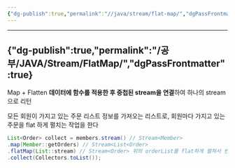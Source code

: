 ```yaml
---
{"dg-publish":true,"permalink":"//java/stream/flat-map/","dgPassFrontmatter":true}
---
```



---
{"dg-publish":true,"permalink":"/공부/JAVA/Stream/FlatMap/","dgPassFrontmatter":true}
---

Map + Flatten
**데이터에 함수를 적용한 후 중첩된 stream을 연결**하여 하나의 stream으로 리턴

모든 회원이 가지고 있는 주문 리스트 정보를 가져오는 리스트로, 회원마다 가지고 있는 주문을 flat 하게 펼치는 작업을 한다
````java
List<Order> collect = members.stream() // Stream<Member>
.map(Member::getOrders) // Stream<List<Order>
.flatMap(List::stream) // Stream<Order> 위의 orderList를 flat하게 펼쳐서 반환
.collect(Collectors.toList());
````